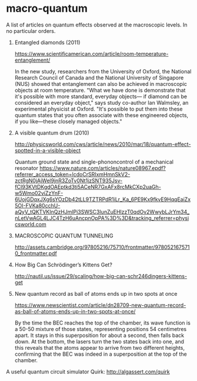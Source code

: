 # macro-quantum

A list of articles on quantum effects observed at the macroscopic levels. In no particular orders.

1. Entangled diamonds (2011)
   
   https://www.scientificamerican.com/article/room-temperature-entanglement/
   
   In the new study, researchers from the University of Oxford, the National Research Council of Canada and 
   the National University of Singapore (NUS) showed that entanglement can also be achieved in macroscopic objects 
   at room temperature. "What we have done is demonstrate that it's possible with more standard, everyday objects—
   if diamond can be considered an everyday object," says study co-author Ian Walmsley, an experimental physicist at Oxford. 
   "It's possible to put them into these quantum states that you often associate with these engineered objects, 
   if you like—these closely managed objects."

2. A visible quantum drum (2010)
  
   http://physicsworld.com/cws/article/news/2010/mar/18/quantum-effect-spotted-in-a-visible-object
   
   Quantum ground state and single-phononcontrol of a mechanical resonator
   https://www.nature.com/articles/nature08967.epdf?referrer_access_token=lcdoCrSRIxmHmnSkV2-zctRgN0jAjWel9jnR3ZoTv0Nt1jzSNT935Jsv-fCI93KVtDKgdOAEptkd3ti5ACeNR7GxAFx8rcMkCXp2uaGh-w5Wmo02viZzYnF-6UojGDqxJXg6sYOzDb42tLL9TZTRPdR1iLr_Ka_6PE9Kx9fkvE9HqqEaiZx5OI-FVKa80cchU-aQyV_tQKTVKInQzHJmlPi3SWSC3IunZuEHlzzT0qdOv2WwybLJrYm34_nLetVwAGL4LJC4TzH6uAncpnOpPA%3D%3D&tracking_referrer=physicsworld.com
   
3. MACROSCOPIC QUANTUM TUNNELING

   http://assets.cambridge.org/97805216/75710/frontmatter/9780521675710_frontmatter.pdf
   
4. How Big Can Schrödinger’s Kittens Get?

   http://nautil.us/issue/29/scaling/how-big-can-schr246dingers-kittens-get
   

5. New quantum record as ball of atoms ends up in two spots at once

   https://www.newscientist.com/article/dn28709-new-quantum-record-as-ball-of-atoms-ends-up-in-two-spots-at-once/

   By the time the BEC reaches the top of the chamber, its wave function is a 50-50 mixture of those states, representing    positions 54 centimetres apart. It stays in this superposition for about a second, then falls back down. At the bottom, the lasers turn the two states back into one, and this reveals that the atoms appear to arrive from two different heights, confirming that the BEC was indeed in a superposition at the top of the chamber.


A useful quantum circuit simulator Quirk: http://algassert.com/quirk
